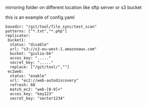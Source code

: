 mirroring folder on different location like sftp server or s3 bucket


this is an example of config.yaml

	basedir: "/git/tool/file_sync/test_scan"
	patterns: ["*.txt","*.php"]
	replicator:
	 bucket1:
	  status: "disable"
	  url: "s3://s3-eu-west-1.amazonaws.com"
	  bucket: "giulio-bk"
	  acces_key: "....."
	  secret_key: "....."
	  replace: ["/git/tool/",""] 
	 ec2web:
	  status: "enable"
	  url: "ec2://web-autodiscovery"
	  refresh: 60
	  match_ec2: "web-[0-9]+"
	  acces_key: "key123"
	  secret_key: "secter1234"




